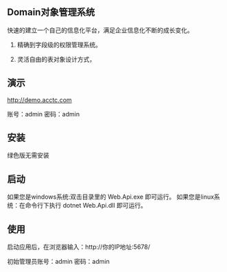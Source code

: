 ## Domain对象管理系统
快速的建立一个自己的信息化平台，满足企业信息化不断的成长变化。
1. 精确到字段级的权限管理系统。

2. 灵活自由的表对象设计方式，

## 演示
http://demo.acctc.com

账号：admin 密码：admin 

## 安装
绿色版无需安装 

## 启动
如果您是windows系统:双击目录里的 Web.Api.exe 即可运行。 
如果您是linux系统：在命令行下执行 dotnet Web.Api.dll 即可运行。

## 使用

启动应用后，在浏览器输入：http://你的IP地址:5678/ 

初始管理员账号：admin 密码：admin 
